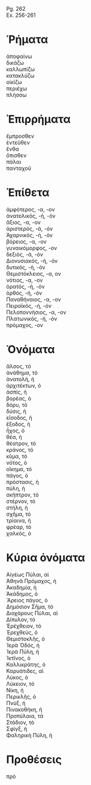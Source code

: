Pg. 262   
Ex. 256-261  
# Ῥήματα  
ἀποφαίνω  
δικάζω  
καλλωπίζω  
κατακλύζω  
οἰκίζω  
περιέχω  
πλήσσω  
# Ἐπιρρήματα  
ἔμπροσθεν  
ἐντεῦθεν  
ἔνθα  
ὄπισθεν  
πάλαι  
πανταχοῦ  
# Ἐπίθετα  
ἀμφότερος, -α, -ον  
ἀνατολικός, -ή, -όν  
ἄξιος, -α, -ον  
ἀριστερός, -ά, -όν  
Ἀχαρνικός, -ή, -όν  
βόρειος, -α, -ον  
γυναικόμορφος, -ον  
δεξιός, -ά, -όν  
Διονυσιακός, -ή, -όν  
δυτικός, -ή, -όν  
Θεμιστόκλειος, -α, ον  
νότιος, -α, -ον  
ὁρατός, -ή, -όν  
ὀρθός, -ή, -όν  
Παναθήναιος, -α, -ον  
Πειραϊκός, -ή, -όν  
Πελοποννήσιος, -α, -ον  
Πλατωνικός, -ή, -όν  
πρόμαχος, -ον  
# Ὀνόματα  
ἄλσος, τό  
ἀνάθημα, τό  
ἀνατολή, ἡ  
ἀρχιτέκτων, ὁ  
ἀσπίς, ἡ  
βορέας, ὁ  
δόρυ, τό  
δύσις, ἡ  
εἴσοδος, ἡ  
ἔξοδος, ἡ  
ἦχος, ὁ  
θέα, ἡ  
θέατρον, τό  
κράνος, τό  
κῦμα, τό  
νότος, ὁ  
οἴκημα, τό  
πάγος, ὁ  
πρόστασις, ἡ  
πύλη, ἡ  
σκῆπτρον, τό  
στέρνον, τό  
στήλη, ἡ  
σχῆμα, τό  
τρίαινα, ἡ  
φρέαρ, τό  
χαλκός, ὁ  
# Κύρια ὀνόματα  
Αἰγέως Πύλαι, αἱ  
Ἀθηνᾶ Πρόμαχος, ἡ  
Ἀκαδημία, ἡ  
Ἀκάδημος, ὁ  
Ἄρειος πάγος, ὁ  
Δημόσιον Σῆμα, τό  
Διοχάρους Πύλαι, αἱ  
Δίπυλον, τό  
Ἐρέχθειον, τό  
Ἐρεχθεύς, ὁ  
Θεμιστοκλῆς, ὁ  
Ἱερὰ Ὁδός, ἡ  
Ἱερὰ Πύλη, ἡ  
Ἰκτῖνος, ὁ  
Καλλικράτης, ὁ  
Καρυάτιδες, αἱ  
Λύκος, ὁ  
Λύκειον, τό  
Νίκη, ἡ  
Περικλῆς, ὁ  
Πνύξ, ἡ  
Πινακοθήκη, ἡ  
Προπύλαια, τά  
Στάδιον, τό  
Σφίγξ, ἡ  
Φαληρικὴ Πύλη, ἡ  
# Προθέσεις  
πρό